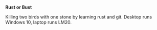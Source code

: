 **Rust or Bust**

Killing two birds with one stone by learning rust and git. Desktop runs Windows 10, laptop runs LM20. 

